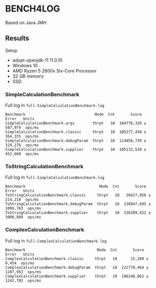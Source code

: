 # BENCH4LOG

Based on Java JMH

## Results

Setup
* adopt-openjdk-11 11.0.10
* Windows 10
* AMD Ryzen 5 2600x Six-Core Processor
* 32 GB memory 
* SSD

### SimpleCalculationBenchmark 

Full log in `full-SimpleCalculationBenchmark.log`

```
Benchmark                               Mode  Cnt       Score     Error   Units
SimpleCalculationBenchmark.args        thrpt   10  104776,328 ± 587,974  ops/ms
SimpleCalculationBenchmark.classic     thrpt   10  105277,430 ± 364,335  ops/ms
SimpleCalculationBenchmark.debugParam  thrpt   10  114456,739 ± 319,276  ops/ms
SimpleCalculationBenchmark.supplier    thrpt   10  105132,528 ± 452,660  ops/ms
```

### ToStringCalculationBenchmark

Full log in `full-SimpleCalculationBenchmark.log`

```
Benchmark                                 Mode  Cnt       Score      Error   Units
ToStringCalculationBenchmark.classic     thrpt   10   20427,858 ±  214,218  ops/ms
ToStringCalculationBenchmark.debugParam  thrpt   10  138947,695 ± 1099,763  ops/ms
ToStringCalculationBenchmark.supplier    thrpt   10  136209,422 ± 3000,889  ops/ms
```

### ComplexCalculationBenchmark

Full log in `full-ComplexCalculationBenchmark.log`

```
Benchmark                                Mode  Cnt       Score      Error   Units
ComplexCalculationBenchmark.classic     thrpt   10      15,289 ±    0,454  ops/ms
ComplexCalculationBenchmark.debugParam  thrpt   10  222770,464 ± 1287,953  ops/ms
ComplexCalculationBenchmark.supplier    thrpt   10  186248,062 ± 1242,702  ops/ms
```
